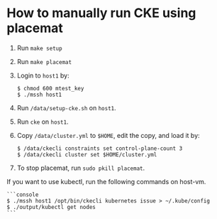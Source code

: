 How to manually run CKE using placemat
======================================

1. Run `make setup`
2. Run `make placemat`
3. Login to `host1` by:

    ```console
    $ chmod 600 mtest_key
    $ ./mssh host1 
    ```

4. Run `/data/setup-cke.sh` on `host1`.
5. Run `cke` on `host1`.
6. Copy `/data/cluster.yml` to `$HOME`, edit the copy, and load it by:

    ```console
    $ /data/ckecli constraints set control-plane-count 3
    $ /data/ckecli cluster set $HOME/cluster.yml
    ```

7. To stop placemat, run `sudo pkill placemat`.


If you want to use kubectl, run the following commands on host-vm.

    ```console
    $ ./mssh host1 /opt/bin/ckecli kubernetes issue > ~/.kube/config
    $ ./output/kubectl get nodes
    ```
